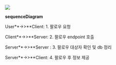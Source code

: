 [![](https://mermaid.ink/img/eyJjb2RlIjoic2VxdWVuY2VEaWFncmFtXG4gICAgVXNlci0-PkNsaWVudDogMS4g7YyU66Gc7JqwIOyalOyyrVxuICAgIENsaWVudC0-PlNlcnZlcjogMi4g7YyU66Gc7JqwIGVuZHBvaW50IO2YuOy2nFxuICAgIFNlcnZlci0-PlNlcnZlciA6IDMuIO2MlOuhnOyasCDrjIDsg4HsnpAg7ZmV7J24IOuwjyBkYiDsoJXrpqxcbiAgICBTZXJ2ZXItPj5DbGllbnQ6IDQuIO2MlOuhnOyasCDtm4Qg7KCV67O0IOygnOqztSIsIm1lcm1haWQiOnsidGhlbWUiOiJkYXJrIn0sInVwZGF0ZUVkaXRvciI6ZmFsc2UsImF1dG9TeW5jIjp0cnVlLCJ1cGRhdGVEaWFncmFtIjpmYWxzZX0)](https://mermaid-js.github.io/mermaid-live-editor/edit/#eyJjb2RlIjoic2VxdWVuY2VEaWFncmFtXG4gICAgVXNlci0-PkNsaWVudDogMS4g7YyU66Gc7JqwIOyalOyyrVxuICAgIENsaWVudC0-PlNlcnZlcjogMi4g7YyU66Gc7JqwIGVuZHBvaW50IO2YuOy2nFxuICAgIFNlcnZlci0-PlNlcnZlciA6IDMuIO2MlOuhnOyasCDrjIDsg4HsnpAg7ZmV7J24IOuwjyBkYiDsoJXrpqxcbiAgICBTZXJ2ZXItPj5DbGllbnQ6IDQuIO2MlOuhnOyasCDtm4Qg7KCV67O0IOygnOqztSIsIm1lcm1haWQiOiJ7XG4gIFwidGhlbWVcIjogXCJkYXJrXCJcbn0iLCJ1cGRhdGVFZGl0b3IiOmZhbHNlLCJhdXRvU3luYyI6dHJ1ZSwidXBkYXRlRGlhZ3JhbSI6ZmFsc2V9)

**sequenceDiagram**

  User**->>**Client: 1. 팔로우 요청

  Client**->>**Server: 2. 팔로우 endpoint 호출

  Server**->>**Server : 3. 팔로우 대상자 확인 및 db 정리

  Server**->>**Client: 4. 팔로우 후 정보 제공